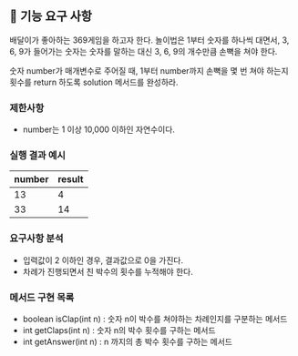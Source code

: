 ## 🚀 기능 요구 사항

배달이가 좋아하는 369게임을 하고자 한다. 놀이법은 1부터 숫자를 하나씩 대면서, 3, 6, 9가 들어가는 숫자는 숫자를 말하는 대신 3, 6, 9의 개수만큼 손뼉을 쳐야 한다.

숫자 number가 매개변수로 주어질 때, 1부터 number까지 손뼉을 몇 번 쳐야 하는지 횟수를 return 하도록 solution 메서드를 완성하라.

### 제한사항

- number는 1 이상 10,000 이하인 자연수이다.

### 실행 결과 예시

| number | result |
| --- | --- |
| 13 | 4 |
| 33 | 14 |

### 요구사항 분석
- 입력값이 2 이하인 경우, 결과값으로 0을 가진다.
- 차례가 진행되면서 친 박수의 횟수를 누적해야 한다.

### 메서드 구현 목록
- boolean isClap(int n) : 숫자 n이 박수를 쳐야하는 차례인지를 구분하는 메서드
- int getClaps(int n) : 숫자 n의 박수 횟수를 구하는 메서드
- int getAnswer(int n) : n 까지의 총 박수 횟수를 구하는 메서드